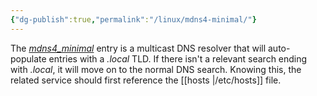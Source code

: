 ```yaml
---
{"dg-publish":true,"permalink":"/linux/mdns4-minimal/"}
---
```


The [_mdns4_minimal_](https://portal.offensive-security.com/courses/pen-100/books-and-videos/modal/modules/linux-networking-and-services-i/name-resolution/ip-addresses-and-domain-names#fn7) entry is a multicast DNS resolver that will auto-populate entries with a _.local_ TLD. If there isn't a relevant search ending with _.local_, it will move on to the normal DNS search. Knowing this, the related service should first reference the [[hosts \|/etc/hosts]] file.